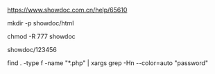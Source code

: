https://www.showdoc.com.cn/help/65610

mkdir -p showdoc/html

chmod  -R 777 showdoc

showdoc/123456

find . -type f -name "*.php" | xargs grep -Hn --color=auto "password"
